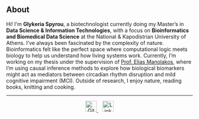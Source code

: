 ## About

Hi! I'm **Glykeria Spyrou**, a biotechnologist currently doing my Master’s in  
**Data Science & Information Technologies**, with a focus on **Bioinformatics and Biomedical Data Science** at the National & Kapodistrian University of Athens.
I’ve always been fascinated by the complexity of nature. Bioinformatics felt like the perfect space  where computational logic meets biology to help us understand how living systems work.
Currently, I’m working on my thesis under the supervision of [Prof. Elias Manolakos](https://www.linkedin.com/in/eliasmanolakos/), where I’m using causal inference methods to explore how biological biomarkers might act as mediators between circadian rhythm disruption and mild cognitive impairment (MCI).
Outside of research, I enjoy nature, reading books, knitting and cooking.

<!-- You can find my code [here on GitHub](https://github.com/glyspy) or connect with me on [LinkedIn](https://linkedin.com/in/glyspy). -->

---
<p align="center">
  <a href="https://github.com/glyspy" target="_blank">
    <img src="https://cdn.jsdelivr.net/gh/devicons/devicon/icons/github/github-original.svg" alt="GitHub" width="30"/>
  </a>
  &nbsp;&nbsp;
  <a href="https://www.linkedin.com/in/glyspy/" target="_blank">
    <img src="https://cdn.jsdelivr.net/gh/devicons/devicon/icons/linkedin/linkedin-original.svg" alt="LinkedIn" width="30"/>
  </a>
</p>

